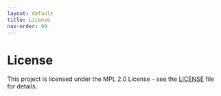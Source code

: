 ```yaml
---
layout: default
title: License
nav-order: 99
---
```


# License

This project is licensed under the MPL 2.0 License - see the [LICENSE](../LICENSE) file for details.
